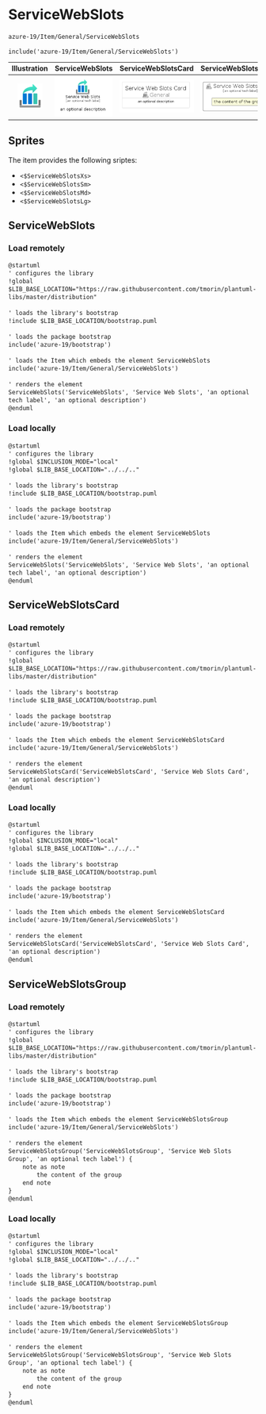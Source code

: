 # ServiceWebSlots


```text
azure-19/Item/General/ServiceWebSlots
```

```text
include('azure-19/Item/General/ServiceWebSlots')
```



| Illustration | ServiceWebSlots | ServiceWebSlotsCard | ServiceWebSlotsGroup |
| :---: | :---: | :---: | :---: |
| ![illustration for Illustration](../../../azure-19/Item/General/ServiceWebSlots.png) | ![illustration for ServiceWebSlots](../../../azure-19/Item/General/ServiceWebSlots.Local.png) | ![illustration for ServiceWebSlotsCard](../../../azure-19/Item/General/ServiceWebSlotsCard.Local.png) | ![illustration for ServiceWebSlotsGroup](../../../azure-19/Item/General/ServiceWebSlotsGroup.Local.png) |



## Sprites
The item provides the following sriptes:

- `<$ServiceWebSlotsXs>`
- `<$ServiceWebSlotsSm>`
- `<$ServiceWebSlotsMd>`
- `<$ServiceWebSlotsLg>`





## ServiceWebSlots

### Load remotely
```plantuml
@startuml
' configures the library
!global $LIB_BASE_LOCATION="https://raw.githubusercontent.com/tmorin/plantuml-libs/master/distribution"

' loads the library's bootstrap
!include $LIB_BASE_LOCATION/bootstrap.puml

' loads the package bootstrap
include('azure-19/bootstrap')

' loads the Item which embeds the element ServiceWebSlots
include('azure-19/Item/General/ServiceWebSlots')

' renders the element
ServiceWebSlots('ServiceWebSlots', 'Service Web Slots', 'an optional tech label', 'an optional description')
@enduml
```

### Load locally
```plantuml
@startuml
' configures the library
!global $INCLUSION_MODE="local"
!global $LIB_BASE_LOCATION="../../.."

' loads the library's bootstrap
!include $LIB_BASE_LOCATION/bootstrap.puml

' loads the package bootstrap
include('azure-19/bootstrap')

' loads the Item which embeds the element ServiceWebSlots
include('azure-19/Item/General/ServiceWebSlots')

' renders the element
ServiceWebSlots('ServiceWebSlots', 'Service Web Slots', 'an optional tech label', 'an optional description')
@enduml
```

## ServiceWebSlotsCard

### Load remotely
```plantuml
@startuml
' configures the library
!global $LIB_BASE_LOCATION="https://raw.githubusercontent.com/tmorin/plantuml-libs/master/distribution"

' loads the library's bootstrap
!include $LIB_BASE_LOCATION/bootstrap.puml

' loads the package bootstrap
include('azure-19/bootstrap')

' loads the Item which embeds the element ServiceWebSlotsCard
include('azure-19/Item/General/ServiceWebSlots')

' renders the element
ServiceWebSlotsCard('ServiceWebSlotsCard', 'Service Web Slots Card', 'an optional description')
@enduml
```

### Load locally
```plantuml
@startuml
' configures the library
!global $INCLUSION_MODE="local"
!global $LIB_BASE_LOCATION="../../.."

' loads the library's bootstrap
!include $LIB_BASE_LOCATION/bootstrap.puml

' loads the package bootstrap
include('azure-19/bootstrap')

' loads the Item which embeds the element ServiceWebSlotsCard
include('azure-19/Item/General/ServiceWebSlots')

' renders the element
ServiceWebSlotsCard('ServiceWebSlotsCard', 'Service Web Slots Card', 'an optional description')
@enduml
```

## ServiceWebSlotsGroup

### Load remotely
```plantuml
@startuml
' configures the library
!global $LIB_BASE_LOCATION="https://raw.githubusercontent.com/tmorin/plantuml-libs/master/distribution"

' loads the library's bootstrap
!include $LIB_BASE_LOCATION/bootstrap.puml

' loads the package bootstrap
include('azure-19/bootstrap')

' loads the Item which embeds the element ServiceWebSlotsGroup
include('azure-19/Item/General/ServiceWebSlots')

' renders the element
ServiceWebSlotsGroup('ServiceWebSlotsGroup', 'Service Web Slots Group', 'an optional tech label') {
    note as note
        the content of the group
    end note
}
@enduml
```

### Load locally
```plantuml
@startuml
' configures the library
!global $INCLUSION_MODE="local"
!global $LIB_BASE_LOCATION="../../.."

' loads the library's bootstrap
!include $LIB_BASE_LOCATION/bootstrap.puml

' loads the package bootstrap
include('azure-19/bootstrap')

' loads the Item which embeds the element ServiceWebSlotsGroup
include('azure-19/Item/General/ServiceWebSlots')

' renders the element
ServiceWebSlotsGroup('ServiceWebSlotsGroup', 'Service Web Slots Group', 'an optional tech label') {
    note as note
        the content of the group
    end note
}
@enduml
```


